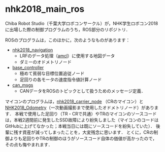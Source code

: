 # nhk2018_main_ros

Chiba Robot Studio（千葉大学ロボコンサークル）が，NHK学生ロボコン2018に出場した際の制御プログラムのうち，ROS部分のリポジトリ．

ROSのプログラムは，このほかに，次のようなものがあります：
- [nhk2018_navigation](https://github.com/yskhara/nhk2018_navigation)
  - LRFのデータ処理（[amcl](http://wiki.ros.org/amcl)）に使用する地図データ
  - ダミーのオドメトリノード
- [base_controller](https://github.com/yskhara/base_controller)
  - 極めて貧弱な目標位置追従ノード
  - 足回りの各モータの速度指令値計算ノード
- [can_msgs](https://github.com/yskhara/can_msgs)
  - CANデータをROSのトピックとして扱うためのメッセージ定義．


マイコンのプログラムは，[nhk2018_carrier_node](https://github.com/yskhara/nhk2018_carrier_node)
（CRのマイコン）と[NHK2018_Odometry](https://github.com/yskhara/NHK2018_Odometry)（一次動画撮影まで使用したオドメトリノード）があります．
本戦で使用した足回り（TR・CRで共通）やTRのマイコンのソースコードは，本戦2週間前に発生したSSD故障により紛失しました（マイコンのコードはGitHubに上げてなかった；本戦当日には既にソースコードを紛失していた）．
後輩に残す資産が減ってしまったことを，大変残念に思います．
とくに，CRの制御よりも足回りやTRの制御のほうがソースコード自体の価値が高かったので，その点も悔やまれます．

